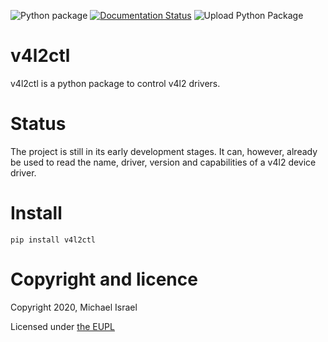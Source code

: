 ![Python package](https://github.com/MichaelIsrael/v4l2ctl/workflows/Python%20package/badge.svg?branch=master&event=push)
[![Documentation Status](https://readthedocs.org/projects/v4l2ctl/badge/?version=latest)](https://v4l2ctl.readthedocs.io/en/latest/?badge=latest)
![Upload Python Package](https://github.com/MichaelIsrael/v4l2ctl/workflows/Upload%20Python%20Package/badge.svg?branch=master&event=release)


# v4l2ctl
v4l2ctl is a python package to control v4l2 drivers.

# Status
The project is still in its early development stages. It can, however, already
be used to read the name, driver, version and capabilities of a v4l2 device
driver.

# Install
```
pip install v4l2ctl
```

# Copyright and licence
Copyright 2020, Michael Israel

Licensed under [the EUPL](https://joinup.ec.europa.eu/software/page/eupl)
